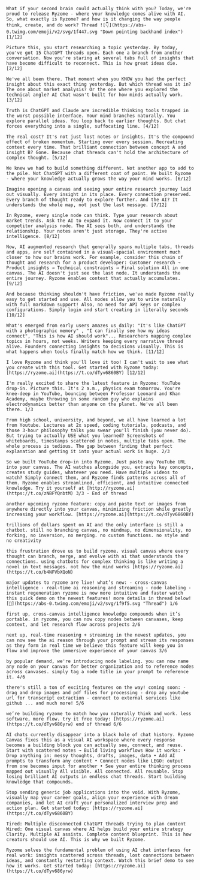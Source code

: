 ﻿```
What if your second brain could actually think with you? Today, we're proud to release Ryzome - where your knowledge comes alive with AI. So, what exactly is Ryzome? and how is it changing the way people think, create, and do work? Thread ![👇](https://abs-0.twimg.com/emoji/v2/svg/1f447.svg "Down pointing backhand index")[1/12]

Picture this, you start researching a topic yesterday. By today, you've got 15 ChatGPT threads open. Each one a branch from another conversation. Now you're staring at several tabs full of insights that have become difficult to reconnect. This is how great ideas die. [2/12]

We've all been there. That moment when you KNOW you had the perfect insight about this exact thing yesterday. But which thread was it in? The one about market analysis? Or the one where you explored the technical angle? AI Chat wasn't built for how minds actually work. [3/12]

Truth is ChatGPT and Claude are incredible thinking tools trapped in the worst possible interface. Your mind branches naturally. You explore parallel ideas. You loop back to earlier thoughts. But chat forces everything into a single, suffocating line. [4/12]

The real cost? It's not just lost notes or insights. It's the compound effect of broken momentum. Starting over every session. Recreating context every time. That brilliant connection between concept A and insight B? Gone. Because chat threads can't hold the architecture of complex thought. [5/12]

We knew we had to build something different. Not another app to add to the pile. Not ChatGPT with a different coat of paint. We built Ryzome - where your knowledge actually grows the way your mind works. [6/12]

Imagine opening a canvas and seeing your entire research journey laid out visually. Every insight in its place. Every connection preserved. Every branch of thought ready to explore further. And the AI? It understands the whole map, not just the last message. [7/12]

In Ryzome, every single node can think. Type your research about market trends. Ask the AI to expand it. Now connect it to your competitor analysis node. The AI sees both, and understands the relationship. Your notes aren't just storage. They're active intelligence. [8/12]

Now, AI augmented research that generally spans multiple tabs, threads and apps, are self contained in a visual-spacial environment much closer to how our brains work. For example, consider this chain of thought and research for a product developer: Customer research → Product insights → Technical constraints → Final solution All in one canvas. The AI doesn't just see the last node. It understands the entire journey. Ryzome enables context that actually accumulates. [9/12]

And because thinking shouldn't have friction, we've made Ryzome really easy to get started and use. All nodes allow you to write naturally with full markdown support! Also, no need for API keys or complex configurations. Simply login and start creating in literally seconds [10/12]

What's emerged from early users amazes us daily: "It's like ChatGPT with a photographic memory" , "I can finally see how my ideas connect", "This is how AI should work"... Researchers mapping complex topics in hours, not weeks. Writers keeping every narrative thread alive. Founders connecting insights to decisions visually. This is what happens when tools finally match how we think. [11/12]

I love Ryzome and think you'll love it too! I can't wait to see what you create with this tool. Get started with Ryzome today: [https://ryzome.ai](https://t.co/dTyv6860BY) [12/12]

```

```
I'm really excited to share the latest feature in Ryzome: YouTube drop-in. Picture this. It's 2 a.m., physics exam tomorrow. You're knee-deep in YouTube, bouncing between Professor Leonard and Khan Academy, maybe throwing in some random guy who explains electrodynamics better than anyone on the planet. We've all been there. 1/3

From high school, university, and beyond, we all have learned a lot from Youtube. Lectures at 2x speed, coding tutorials, podcasts, and those 3-hour philosophy talks you swear you'll finish (you never do). But trying to actually USE what you learned? Screenshots of whiteboards, timestamps scattered in notes, multiple tabs open. The whole process is tedious. The gap between finding that perfect explanation and getting it into your actual work is huge. 2/3

So we built YouTube drop-in into Ryzome. Just paste any YouTube URL into your canvas. The AI watches alongside you, extracts key concepts, creates study guides, whatever you need. Have multiple videos to watch? Simply connect them, and Ryzome finds patterns across all of them. Ryzome enables streamlined, efficient, and intuitive connected knowledge. Try it yourself at [http://ryzome.ai](https://t.co/zNBFYQnbtM) 3/3 - End of thread

```

```
another upcoming ryzome feature: copy and paste text or images from anywhere directly into your canvas, minimizing friction while greatly increasing your workflow. [https://ryzome.ai](https://t.co/dTyv6860BY)
```

```
trillions of dollars spent on AI and the only interface is still a chatbot. still no branching canvas, no mindmap, no dimensionality, no forking, no inversion, no merging. no custom functions. no style and no creativity

this frustration drove us to build ryzome. visual canvas where every thought can branch, merge, and evolve with ai that understands the connections. using chatbots for complex thinking is like writing a novel in text messages. not how the mind works [https://ryzome.ai](https://t.co/b4NFVbXQoN)
```

```
major updates to ryzome are live! what’s new: - cross‑canvas intelligence - real‑time ai reasoning and streaming - node labeling - instant regeneration ryzome is now more intuitive and faster watch this quick demo on the newest features! more details in thread below![🧵](https://abs-0.twimg.com/emoji/v2/svg/1f9f5.svg "Thread") 1/6

first up, cross‑canvas intelligence knowledge compounds when it’s portable. in ryzome, you can now copy nodes between canvases, keep context, and let research flow across projects 2/6

next up, real‑time reasoning + streaming in the newest updates, you can now see the ai reason through your prompt and stream its responses as they form in real time we believe this feature will keep you in flow and improve the immersive experience of your canvas 3/6

by popular demand, we're introducing node labeling. you can now name any node on your canvas for better organization and to reference nodes across canvases. simply tag a node title in your prompt to reference it. 4/6

there's still a ton of exciting features on the way! coming soon: - drag and drop images and pdf files for processing - drop any youtube url for transcript extraction - connect to external services like github ... and much more! 5/6

we’re building ryzome to match how you naturally think and work. less software, more flow. try it free today: [https://ryzome.ai](https://t.co/dTyv686yrw) end of thread 6/6

```

```
AI chats currently disappear into a black hole of chat history. Ryzome Canvas fixes this as a visual AI workspace where every response becomes a building block you can actually see, connect, and reuse. Start with scattered notes → Build living workflows How it works: • Drop anything in: messy thoughts, drafts, images, data • Add AI prompts to transform any content • Connect nodes like LEGO: output from one becomes input for another • See your entire thinking process mapped out visually All visible. All connected. All reusable. Stop losing brilliant AI outputs in endless chat threads. Start building knowledge that compounds.
```

```
Stop sending generic job applications into the void. With Ryzome, visually map your career goals, align your experience with dream companies, and let AI craft your personalized interview prep and action plan. Get started today: [https://ryzome.ai](https://t.co/dTyv6860BY)
```

```
Tired: Multiple disconnected ChatGPT threads trying to plan content Wired: One visual canvas where AI helps build your entire strategy Clarity. Multiple AI assists. Complete content blueprint. This is how creators should use AI. This is why we built Ryzome.
```

```
Ryzome solves the fundamental problem of using AI chat interfaces for real work: insights scattered across threads, lost connections between ideas, and constantly restarting context. Watch this brief demo to see how it works. Get started today: [https://ryzome.ai](https://t.co/dTyv686yrw)
```

```

```
